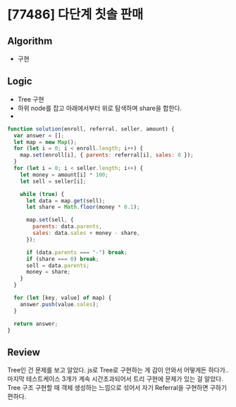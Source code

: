 # [77486] 다단계 칫솔 판매
## Algorithm
- 구현
## Logic
- Tree 구현
- 하위 node를 잡고 아래에서부터 위로 탐색하며 share을 합한다.
- 
```javascript
function solution(enroll, referral, seller, amount) {
  var answer = [];
  let map = new Map();
  for (let i = 0; i < enroll.length; i++) {
    map.set(enroll[i], { parents: referral[i], sales: 0 });
  }
  for (let i = 0; i < seller.length; i++) {
    let money = amount[i] * 100;
    let sell = seller[i];

    while (true) {
      let data = map.get(sell);
      let share = Math.floor(money * 0.1);

      map.set(sell, {
        parents: data.parents,
        sales: data.sales + money - share,
      });

      if (data.parents === "-") break;
      if (share === 0) break;
      sell = data.parents;
      money = share;
    }
  }

  for (let [key, value] of map) {
    answer.push(value.sales);
  }

  return answer;
}

```

## Review
Tree인 건 문제를 보고 알았다.
js로 Tree로 구현하는 게 감이 안와서 어떻게든 하다가.. 마지막 테스트케이스 3개가 계속 시간초과되어서 트리 구현에 문제가 있는 걸 알았다.
Tree 구조 구현할 때 객체 생성하는 느낌으로 섞어서 자기 Referral을 구현하면 구하기 편하다.

